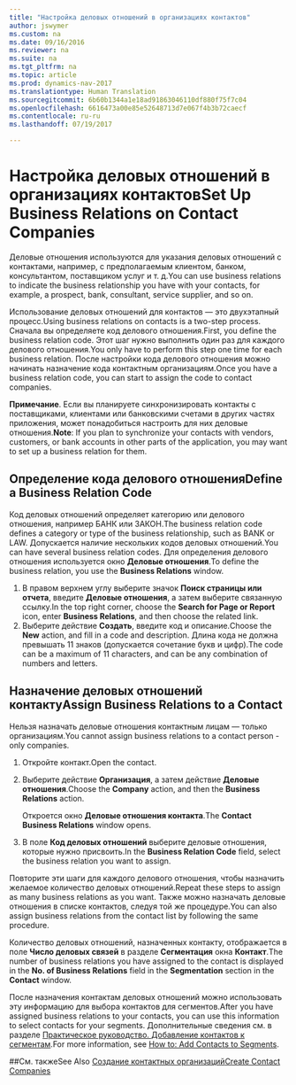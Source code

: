 ```yaml
---
title: "Настройка деловых отношений в организациях контактов"
author: jswymer
ms.custom: na
ms.date: 09/16/2016
ms.reviewer: na
ms.suite: na
ms.tgt_pltfrm: na
ms.topic: article
ms.prod: dynamics-nav-2017
ms.translationtype: Human Translation
ms.sourcegitcommit: 6b60b1344a1e18ad91863046110df880f75f7c04
ms.openlocfilehash: 6616473a00e85e52648713d7e067f4b3b72caecf
ms.contentlocale: ru-ru
ms.lasthandoff: 07/19/2017

---
```

# <a name="set-up-business-relations-on-contact-companies"></a><span data-ttu-id="672ff-102">Настройка деловых отношений в организациях контактов</span><span class="sxs-lookup"><span data-stu-id="672ff-102">Set Up Business Relations on Contact Companies</span></span>
<span data-ttu-id="672ff-103">Деловые отношения используются для указания деловых отношений с контактами, например, с предполагаемым клиентом, банком, консультантом, поставщиком услуг и т. д.</span><span class="sxs-lookup"><span data-stu-id="672ff-103">You can use business relations to indicate the business relationship you have with your contacts, for example, a prospect, bank, consultant, service supplier, and so on.</span></span>

<span data-ttu-id="672ff-104">Использование деловых отношений для контактов — это двухэтапный процесс.</span><span class="sxs-lookup"><span data-stu-id="672ff-104">Using business relations on contacts is a two-step process.</span></span> <span data-ttu-id="672ff-105">Сначала вы определяете код делового отношения.</span><span class="sxs-lookup"><span data-stu-id="672ff-105">First, you define the business relation code.</span></span> <span data-ttu-id="672ff-106">Этот шаг нужно выполнить один раз для каждого делового отношения.</span><span class="sxs-lookup"><span data-stu-id="672ff-106">You only have to perform this step one time for each business relation.</span></span> <span data-ttu-id="672ff-107">После настройки кода делового отношения можно начинать назначение кода контактным организациям.</span><span class="sxs-lookup"><span data-stu-id="672ff-107">Once you have a business relation code, you can start to assign the code to contact companies.</span></span>

<span data-ttu-id="672ff-108">**Примечание**. Если вы планируете синхронизировать контакты с поставщиками, клиентами или банковскими счетами в других частях приложения, может понадобиться настроить для них деловые отношения.</span><span class="sxs-lookup"><span data-stu-id="672ff-108">**Note**: If you plan to synchronize your contacts with vendors, customers, or bank accounts in other parts of the application, you may want to set up a business relation for them.</span></span>

## <a name="define-a-business-relation-code"></a><span data-ttu-id="672ff-109">Определение кода делового отношения</span><span class="sxs-lookup"><span data-stu-id="672ff-109">Define a Business Relation Code</span></span>
<span data-ttu-id="672ff-110">Код деловых отношений определяет категорию или делового отношения, например БАНК или ЗАКОН.</span><span class="sxs-lookup"><span data-stu-id="672ff-110">The business relation code defines a category or type of the business relationship, such as BANK or LAW.</span></span> <span data-ttu-id="672ff-111">Допускается наличие нескольких кодов деловых отношений.</span><span class="sxs-lookup"><span data-stu-id="672ff-111">You can have several business relation codes.</span></span> <span data-ttu-id="672ff-112">Для определения делового отношения используется окно **Деловые отношения**.</span><span class="sxs-lookup"><span data-stu-id="672ff-112">To define the business relation, you use the **Business Relations** window.</span></span>

1. <span data-ttu-id="672ff-113">В правом верхнем углу выберите значок **Поиск страницы или отчета**, введите **Деловые отношения**, а затем выберите связанную ссылку.</span><span class="sxs-lookup"><span data-stu-id="672ff-113">In the top right corner, choose the **Search for Page or Report** icon, enter **Business Relations**, and then choose the related link.</span></span>
2. <span data-ttu-id="672ff-114">Выберите действие **Создать**, введите код и описание.</span><span class="sxs-lookup"><span data-stu-id="672ff-114">Choose the **New** action, and fill in a code and description.</span></span> <span data-ttu-id="672ff-115">Длина кода не должна превышать 11 знаков (допускается сочетание букв и цифр).</span><span class="sxs-lookup"><span data-stu-id="672ff-115">The code can be a maximum of 11 characters, and can be any combination of numbers and letters.</span></span>

## <a name="assign-business-relations-to-a-contact"></a><span data-ttu-id="672ff-116">Назначение деловых отношений контакту</span><span class="sxs-lookup"><span data-stu-id="672ff-116">Assign Business Relations to a Contact</span></span>
<span data-ttu-id="672ff-117">Нельзя назначать деловые отношения контактным лицам — только организациям.</span><span class="sxs-lookup"><span data-stu-id="672ff-117">You cannot assign business relations to a contact person - only companies.</span></span>

1. <span data-ttu-id="672ff-118">Откройте контакт.</span><span class="sxs-lookup"><span data-stu-id="672ff-118">Open the contact.</span></span>
2. <span data-ttu-id="672ff-119">Выберите действие **Организация**, а затем действие **Деловые отношения**.</span><span class="sxs-lookup"><span data-stu-id="672ff-119">Choose the **Company** action, and then the **Business Relations** action.</span></span>

    <span data-ttu-id="672ff-120">Откроется окно **Деловые отношения контакта**.</span><span class="sxs-lookup"><span data-stu-id="672ff-120">The **Contact Business Relations** window opens.</span></span>
3. <span data-ttu-id="672ff-121">В поле **Код деловых отношений** выберите деловые отношения, которые нужно присвоить.</span><span class="sxs-lookup"><span data-stu-id="672ff-121">In the **Business Relation Code** field, select the business relation you want to assign.</span></span>

<span data-ttu-id="672ff-122">Повторите эти шаги для каждого делового отношения, чтобы назначить желаемое количество деловых отношений.</span><span class="sxs-lookup"><span data-stu-id="672ff-122">Repeat these steps to assign as many business relations as you want.</span></span> <span data-ttu-id="672ff-123">Также можно назначать деловые отношения в списке контактов, следуя той же процедуре.</span><span class="sxs-lookup"><span data-stu-id="672ff-123">You can also assign business relations from the contact list by following the same procedure.</span></span>

<span data-ttu-id="672ff-124">Количество деловых отношений, назначенных контакту, отображается в поле **Число деловых связей** в разделе **Сегментация** окна **Контакт**.</span><span class="sxs-lookup"><span data-stu-id="672ff-124">The number of business relations you have assigned to the contact is displayed in the **No. of Business Relations** field in the **Segmentation** section in the **Contact** window.</span></span>

<span data-ttu-id="672ff-125">После назначения контактам деловых отношений можно использовать эту информацию для выбора контактов для сегментов.</span><span class="sxs-lookup"><span data-stu-id="672ff-125">After you have assigned business relations to your contacts, you can use this information to select contacts for your segments.</span></span> <span data-ttu-id="672ff-126">Дополнительные сведения см. в разделе [Практическое руководство. Добавление контактов к сегментам](marketing-add-contact-segment.md).</span><span class="sxs-lookup"><span data-stu-id="672ff-126">For more information, see [How to: Add Contacts to Segments](marketing-add-contact-segment.md).</span></span>

##<a name="see-also"></a><span data-ttu-id="672ff-127">См. также</span><span class="sxs-lookup"><span data-stu-id="672ff-127">See Also</span></span>
[<span data-ttu-id="672ff-128">Создание контактных организаций</span><span class="sxs-lookup"><span data-stu-id="672ff-128">Create Contact Companies</span></span>](marketing-create-contact-companies.md)


